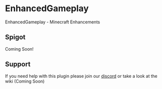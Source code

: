 # EnhancedGameplay
EnhancedGameplay - Minecraft Enhancements

## Spigot
Coming Soon!

## Support
If you need help with this plugin please join our [discord](https://discord.gg/4vXUrS7) or take a look at the wiki (Coming Soon)
